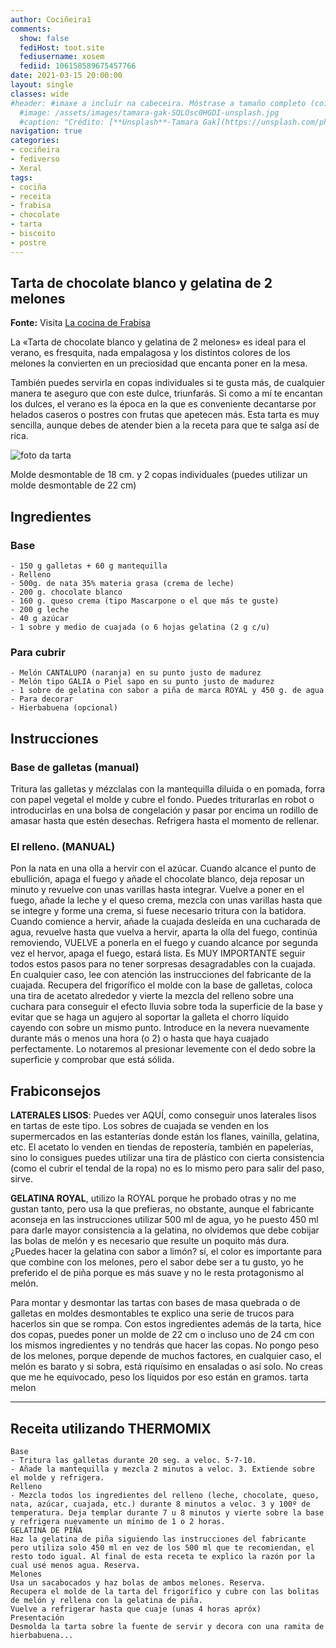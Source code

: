 ```yaml
---
author: Cociñeira1
comments:
  show: false
  fediHost: toot.site
  fediusername: xosem
  fediid: 106158589675457766
date: 2021-03-15 20:00:00
layout: single
classes: wide
#header: #imaxe a incluír na cabeceira. Móstrase a tamaño completo (coidado coa altura). DESACTIVADA POR DEFECTO.
  #image: /assets/images/tamara-gak-SQLOsc0HGDI-unsplash.jpg
  #caption: "Crédito: [**Unsplash**-Tamara Gak](https://unsplash.com/photos/SQLOsc0HGDI)"
navigation: true
categories:
- cociñeira
- fediverso
- Xeral
tags:
- cociña
- receita
- frabisa
- chocolate
- tarta
- biscoito
- postre
---
```


##  Tarta de chocolate blanco y gelatina de 2 melones

**Fonte:** Visita [La cocina de Frabisa][1]

[1]: https://lacocinadefrabisa.lavozdegalicia.es/tarta-chocolate-blanco-gelatina-2-melones/

La «Tarta de chocolate blanco y gelatina de 2 melones» es ideal para el verano, es fresquita, nada empalagosa y los distintos colores de los melones la convierten en un preciosidad que encanta poner en la mesa.

También puedes servirla en copas individuales si te gusta más, de cualquier manera te aseguro que con este dulce, triunfarás. Si como a mí te encantan los dulces, el verano es la época en la que es conveniente decantarse por helados caseros o postres con frutas que apetecen más. Esta tarta es muy sencilla, aunque debes de atender bien a la receta para que te salga así de rica.

![foto da tarta](https://lacocinadefrabisa.lavozdegalicia.es/wp-content/uploads/2016/08/tarta-melon.jpg)

 

Molde desmontable de 18 cm. y 2 copas individuales (puedes utilizar un molde desmontable de 22 cm)



## Ingredientes

### Base
    
    - 150 g galletas + 60 g mantequilla
    - Relleno
    - 500g. de nata 35% materia grasa (crema de leche)
    - 200 g. chocolate blanco
    - 160 g. queso crema (tipo Mascarpone o el que más te guste)
    - 200 g leche
    - 40 g azúcar
    - 1 sobre y medio de cuajada (o 6 hojas gelatina (2 g c/u)
    
### Para cubrir
    
    - Melón CANTALUPO (naranja) en su punto justo de madurez
    - Melón tipo GALIA o Piel sapo en su punto justo de madurez
    - 1 sobre de gelatina con sabor a piña de marca ROYAL y 450 g. de agua
    - Para decorar
    - Hierbabuena (opcional)

## Instrucciones

### Base de galletas (manual)
   
Tritura las galletas y mézclalas con la mantequilla diluida o en pomada, forra con papel vegetal el molde y cubre el fondo. Puedes triturarlas en robot o introducirlas en una bolsa de congelación y pasar por encima un rodillo de amasar hasta que estén desechas. Refrigera hasta el momento de rellenar.
    
### El relleno. (MANUAL)

Pon la nata en una olla a hervir con el azúcar.
Cuando alcance el punto de ebullición, apaga el fuego y añade el chocolate blanco, deja reposar un minuto y revuelve con unas varillas hasta integrar.
Vuelve a poner en el fuego, añade la leche y el queso crema, mezcla con unas varillas hasta que se integre y forme una crema, si fuese necesario tritura con la batidora.
Cuando comience a hervir, añade la cuajada desleída en una cucharada de agua, revuelve hasta que vuelva a hervir, aparta la olla del fuego, continúa removiendo, VUELVE a ponerla en el fuego y cuando alcance por segunda vez el hervor, apaga el fuego, estará lista. Es MUY IMPORTANTE seguir todos estos pasos para no tener sorpresas desagradables con la cuajada. En cualquier caso, lee con atención las instrucciones del fabricante de la cuajada.
Recupera del frigorífico el molde con la base de galletas, coloca una tira de acetato alrededor y vierte la mezcla del relleno sobre una cuchara para conseguir el efecto lluvia sobre toda la superficie de la base y evitar que se haga un agujero al soportar la galleta el chorro líquido cayendo con sobre un mismo punto.
Introduce en la nevera nuevamente durante más o menos una hora (o 2) o hasta que haya cuajado perfectamente. Lo notaremos al presionar levemente con el dedo sobre la superficie y comprobar que está sólida.
   


## Frabiconsejos

**LATERALES LISOS**: Puedes ver AQUÍ, como conseguir unos laterales lisos en tartas de este tipo.
Los sobres de cuajada se venden en los supermercados en las estanterías donde están los flanes, vainilla, gelatina, etc.
El acetato lo venden en tiendas de repostería, también en papelerías, sino lo consigues puedes utilizar una tira de plástico con cierta consistencia (como el cubrir el tendal de la ropa) no es lo mismo pero para salir del paso, sirve.

**GELATINA ROYAL**, utilizo la ROYAL porque he probado otras y no me gustan tanto, pero usa la que prefieras, no obstante, aunque el fabricante aconseja en las instrucciones utilizar 500 ml de agua, yo he puesto 450 ml para darle mayor consistencia a la gelatina, no olvidemos que debe cobijar las bolas de melón y es necesario que resulte un poquito más dura.
¿Puedes hacer la gelatina con sabor a limón? sí, el color es importante para que combine con los melones, pero el sabor debe ser a tu gusto, yo he preferido el de piña porque es más suave y no le resta protagonismo al melón.

Para montar y desmontar las tartas con bases de masa quebrada o de galletas en moldes desmontables te explico una serie de trucos para hacerlos sin que se rompa.
Con estos ingredientes además de la tarta, hice dos copas, puedes poner un molde de 22 cm o incluso uno de 24 cm con los mismos ingredientes y no tendrás que hacer las copas.
No pongo peso de los melones, porque depende de muchos factores, en cualquier caso, el melón es barato y si sobra, está riquísimo en ensaladas o así solo.
No creas que me he equivocado, peso los líquidos por eso están en gramos.
tarta melon

* * *

   
## Receita utilizando  THERMOMIX
    
    Base
    - Tritura las galletas durante 20 seg. a veloc. 5-7-10.
    - Añade la mantequilla y mezcla 2 minutos a veloc. 3. Extiende sobre el molde y refrigera.
    Relleno
    - Mezcla todos los ingredientes del relleno (leche, chocolate, queso, nata, azúcar, cuajada, etc.) durante 8 minutos a veloc. 3 y 100º de temperatura. Deja templar durante 7 u 8 minutos y vierte sobre la base y refrigera nuevamente un mínimo de 1 o 2 horas.
    GELATINA DE PIÑA
    Haz la gelatina de piña siguiendo las instrucciones del fabricante pero utiliza solo 450 ml en vez de los 500 ml que te recomiendan, el resto todo igual. Al final de esta receta te explico la razón por la cual usé menos agua. Reserva.
    Melones
    Usa un sacabocados y haz bolas de ambos melones. Reserva.
    Recupera el molde de la tarta del frigorífico y cubre con las bolitas de melón y rellena con la gelatina de piña.
    Vuelve a refrigerar hasta que cuaje (unas 4 horas apróx)
    Presentación
    Desmolda la tarta sobre la fuente de servir y decora con una ramita de hierbabuena...

